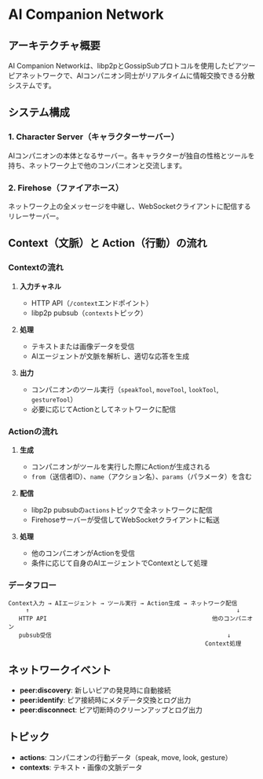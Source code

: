 # AI Companion Network

## アーキテクチャ概要

AI Companion Networkは、libp2pとGossipSubプロトコルを使用したピアツーピアネットワークで、AIコンパニオン同士がリアルタイムに情報交換できる分散システムです。

## システム構成

### 1. Character Server（キャラクターサーバー）
AIコンパニオンの本体となるサーバー。各キャラクターが独自の性格とツールを持ち、ネットワーク上で他のコンパニオンと交流します。

### 2. Firehose（ファイアホース）
ネットワーク上の全メッセージを中継し、WebSocketクライアントに配信するリレーサーバー。

## Context（文脈）と Action（行動）の流れ

### Contextの流れ

1. **入力チャネル**
   - HTTP API（`/context`エンドポイント）
   - libp2p pubsub（`contexts`トピック）

2. **処理**
   - テキストまたは画像データを受信
   - AIエージェントが文脈を解析し、適切な応答を生成

3. **出力**
   - コンパニオンのツール実行（`speakTool`, `moveTool`, `lookTool`, `gestureTool`）
   - 必要に応じてActionとしてネットワークに配信

### Actionの流れ

1. **生成**
   - コンパニオンがツールを実行した際にActionが生成される
   - `from`（送信者ID）、`name`（アクション名）、`params`（パラメータ）を含む

2. **配信**
   - libp2p pubsubの`actions`トピックで全ネットワークに配信
   - Firehoseサーバーが受信してWebSocketクライアントに転送

3. **処理**
   - 他のコンパニオンがActionを受信
   - 条件に応じて自身のAIエージェントでContextとして処理

### データフロー

```
Context入力 → AIエージェント → ツール実行 → Action生成 → ネットワーク配信
     ↑                                                           ↓
   HTTP API                                               他のコンパニオン
   pubsub受信                                                  ↓
                                                        Context処理
```

## ネットワークイベント

- **peer:discovery**: 新しいピアの発見時に自動接続
- **peer:identify**: ピア接続時にメタデータ交換とログ出力
- **peer:disconnect**: ピア切断時のクリーンアップとログ出力

## トピック

- **actions**: コンパニオンの行動データ（speak, move, look, gesture）
- **contexts**: テキスト・画像の文脈データ
